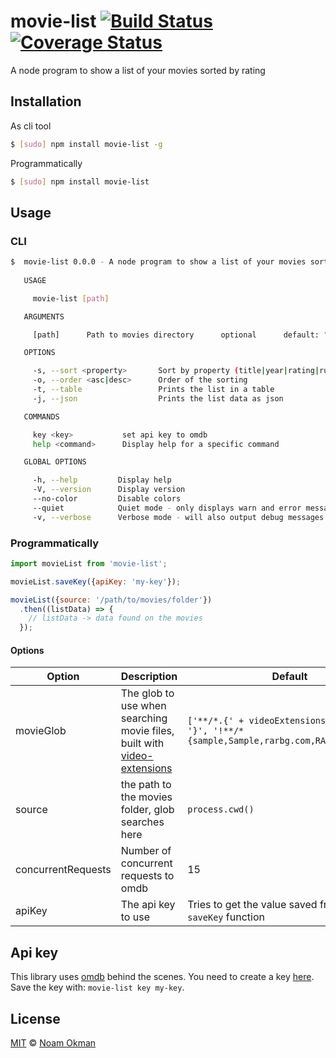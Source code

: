 # movie-list [![Build Status](https://travis-ci.org/noamokman/movie-list.svg?branch=master)](https://travis-ci.org/noamokman/movie-list) [![Coverage Status](https://coveralls.io/repos/github/noamokman/movie-list/badge.svg?branch=master)](https://coveralls.io/github/noamokman/movie-list?branch=master)
A node program to show a list of your movies sorted by rating

## Installation
As cli tool
```bash
$ [sudo] npm install movie-list -g
```

Programmatically
```bash
$ [sudo] npm install movie-list
```

## Usage
### CLI
```bash
$  movie-list 0.0.0 - A node program to show a list of your movies sorted by rating
     
   USAGE

     movie-list [path]

   ARGUMENTS

     [path]      Path to movies directory      optional      default: "D:\\Downloads"

   OPTIONS

     -s, --sort <property>       Sort by property (title|year|rating|runtime)      optional      default: "rating"
     -o, --order <asc|desc>      Order of the sorting                              optional      default: "desc"  
     -t, --table                 Prints the list in a table                        optional                       
     -j, --json                  Prints the list data as json                      optional                       

   COMMANDS

     key <key>           set api key to omdb                
     help <command>      Display help for a specific command

   GLOBAL OPTIONS

     -h, --help         Display help                                      
     -V, --version      Display version                                   
     --no-color         Disable colors                                    
     --quiet            Quiet mode - only displays warn and error messages
     -v, --verbose      Verbose mode - will also output debug messages    
```

### Programmatically
``` js
import movieList from 'movie-list';

movieList.saveKey({apiKey: 'my-key'});

movieList({source: '/path/to/movies/folder'})
  .then((listData) => {
    // listData -> data found on the movies
  });
```

#### Options
Option              | Description                                       | Default
------------------- | ------------------------------------------------- | ---------
movieGlob           | The glob to use when searching movie files, built with [video-extensions](https://www.npmjs.com/package/video-extensions)| `['**/*.{' + videoExtensions.join(',') + '}', '!**/*{sample,Sample,rarbg.com,RARBG.com}*.*']`
source              | the path to the movies folder, glob searches here | `process.cwd()`
concurrentRequests  | Number of concurrent requests to omdb             | 15
apiKey              | The api key to use                                | Tries to get the value saved from the `saveKey` function


## Api key
This library uses [omdb]() behind the scenes.
You need to create a key [here]().
Save the key with: `movie-list key my-key`.

## License

[MIT](LICENSE) © [Noam Okman](https://github.com/noamokman)